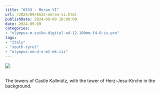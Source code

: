 ```yaml
---
title: "6533 - Meran VI"
url: /2024/09/6533-meran-vi.html
publishDate: 2024-09-09 18:00:00
date: 2024-09-09
categories:
- "olympus-m-zuiko-digital-ed-12-100mm-f4-0-is-pro"
tags:
- "Italy"
- "south-tyrol"
- "olympus-om-d-e-m1-mk-iii"
---
```

<div class="container">
<div class="center"><a target="_blank" href="https://d25zfm9zpd7gm5.cloudfront.net/1200x1200/2020/20200906_160830_lr.jpg"><img class="webfeedsFeaturedVisual" src="https://d25zfm9zpd7gm5.cloudfront.net/0600x0600/2020/20200906_160830_lr.jpg" /></a></div>
</div>
<br />

The towers of Castle Kallmütz, with the tower of
Herz-Jesu-Kirche in the background.

